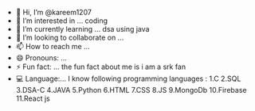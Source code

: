 - 👋 Hi, I’m @kareem1207
- 👀 I’m interested in ... coding 
- 🌱 I’m currently learning ... dsa using java
- 💞️ I’m looking to collaborate on ...
- 📫 How to reach me ...
- 😄 Pronouns: ...
- ⚡ Fun fact: ... the fun fact about me is i am a srk fan
- 💻 Language:... I know following programming languages :
                   1.C
                   2.SQL
                   3.DSA-C
                   4.JAVA
                   5.Python
                   6.HTML
                   7.CSS
                   8.JS
                   9.MongoDb
                   10.Firebase
                   11.React js 


<!---
kareem1207/kareem1207 is a ✨ special ✨ repository because its `README.md` (this file) appears on your GitHub profile.
You can click the Preview link to take a look at your changes.
--->
